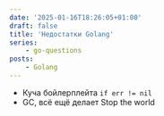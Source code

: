 ```yaml
---
date: '2025-01-16T18:26:05+01:00'
draft: false
title: 'Недостатки Golang'
series:
    - go-questions
posts:
    - Golang
---
```


- Куча бойлерплейта `if err != nil`
- GC, всё ещё делает Stop the world
